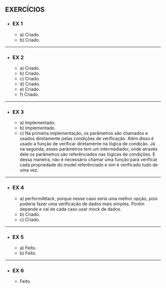 ## EXERCÍCIOS

- ### EX 1
  - a) Criado.
  - b) Criado.

---

- ### EX 2
  - a) Criado.
  - b) Criado.
  - c) Criado.
  - d) Criado.
  - e) Criado.
  - f) Criado.

---

- ### EX 3
  - a) Implementado.
  - b) Implementado.
  - c) Na primeira implementação, os parâmetros são chamados e usados diretamente pelas condições de verificação. Além disso é usado a função de verificar diretamente na lógica de condição.
    Já na segunda, esses parâmetros tem um intermediador, onde através dele os parâmetros são referênciados nas lógicas de condições. E dessa maneira, não é necessário chamar uma função para verificar cada propriedade do model referênciado e sim é verificado tudo de uma vez.

---

- ### EX 4
  - a) performAttack, porque nesse caso seria uma melhor opção, pois poderia fazer uma verificação de dados mais simples. Porém depende e vai de cada caso usar mock de dados.
  - b) Criado.
  - c) Criado.

---

- ### EX 5
  - a) Feito.
  - b) Feito.

---

- ### EX 6
  - Feito.
